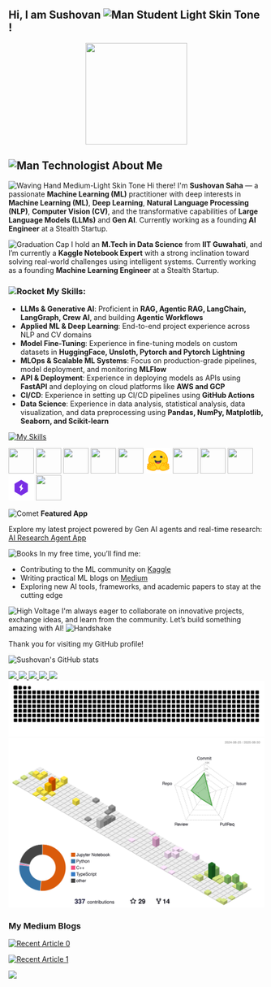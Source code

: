 ## Hi, I am Sushovan <img src="https://raw.githubusercontent.com/Tarikul-Islam-Anik/Animated-Fluent-Emojis/master/Emojis/People%20with%20professions/Man%20Student%20Light%20Skin%20Tone.png" alt="Man Student Light Skin Tone" width="40" height="40" /> !

<p align="center">
  <a href="https://in.linkedin.com/in/sushovan-saha-29a00a113" target="blank"><img align="center" src="https://i.pinimg.com/originals/a8/d5/ba/a8d5baeb06fc12c77ccefd0121010d20.gif" width="200" height="200" /></a>
</p>


## <img src="https://raw.githubusercontent.com/Tarikul-Islam-Anik/Animated-Fluent-Emojis/master/Emojis/People/Man%20Technologist.png" alt="Man Technologist" width="40" height="40" /> About Me

<img src="https://raw.githubusercontent.com/Tarikul-Islam-Anik/Animated-Fluent-Emojis/master/Emojis/Hand%20gestures/Waving%20Hand%20Medium-Light%20Skin%20Tone.png" alt="Waving Hand Medium-Light Skin Tone" width="30" height="30" /> Hi there! I'm **Sushovan Saha** — a passionate **Machine Learning (ML)** practitioner with deep interests in **Machine Learning (ML)**, **Deep Learning**, **Natural Language Processing (NLP)**, **Computer Vision (CV)**, and the transformative capabilities of **Large Language Models (LLMs)** and **Gen AI**. Currently working as a founding **AI Engineer** at a Stealth Startup.
        
<img src="https://raw.githubusercontent.com/Tarikul-Islam-Anik/Telegram-Animated-Emojis/main/Objects/Graduation%20Cap.webp" alt="Graduation Cap" width="30" height="30" /> I hold an **M.Tech in Data Science** from **IIT Guwahati**, and I’m currently a **Kaggle Notebook Expert** with a strong inclination toward solving real-world challenges using intelligent systems. Currently working as a founding **Machine Learning Engineer** at a Stealth Startup.

### <img src="https://raw.githubusercontent.com/Tarikul-Islam-Anik/Animated-Fluent-Emojis/master/Emojis/Travel%20and%20places/Rocket.png" alt="Rocket" width="30" height="30" /> My Skills:
- **LLMs & Generative AI**: Proficient in **RAG, Agentic RAG, LangChain, LangGraph, Crew AI**, and building **Agentic Workflows**  
- **Applied ML & Deep Learning**: End-to-end project experience across NLP and CV domains  
- **Model Fine-Tuning**: Experience in fine-tuning models on custom datasets in **HuggingFace, Unsloth, Pytorch and Pytorch Lightning**
- **MLOps & Scalable ML Systems**: Focus on production-grade pipelines, model deployment, and monitoring **MLFlow**
- **API & Deployment**: Experience in deploying models as APIs using **FastAPI** and deploying on cloud platforms like **AWS and GCP** 
- **CI/CD**: Experience in setting up CI/CD pipelines using **GitHub Actions**
- **Data Science**: Experience in data analysis, statistical analysis, data visualization, and data preprocessing using **Pandas, NumPy, Matplotlib, Seaborn, and Scikit-learn**


[![My Skills](https://skillicons.dev/icons?i=cpp,python,pytorch,vscode,git,github,docker,gcp,aws,githubactions&perline=10)](https://skillicons.dev)  

<p align="left">
  <img src="https://cdn.jsdelivr.net/gh/devicons/devicon/icons/anaconda/anaconda-original.svg" width="50" height="50"/>
  <img src="https://colab.research.google.com/img/colab_favicon_256px.png" width="50" height="50"/>
  <img src="https://cdn3.iconfinder.com/data/icons/logos-and-brands-adobe/512/189_Kaggle-512.png" width="50" height="50"/>
  <img src="https://cdn-avatars.huggingface.co/v1/production/uploads/62ecdc18b72a69615d6bd857/E4lkPz1TZNLzIFr_dR273.png" width="50" height="50"/>
  <img src="https://upload.wikimedia.org/wikipedia/commons/thumb/a/ae/Keras_logo.svg/1200px-Keras_logo.svg.png" width="50" height="50"/>
  <img src="https://github.com/ambideXtrous9/ambideXtrous9/blob/main/icons/huggingface.png?raw=true" width="50" height="50"/>
  <img src="https://newrelic.com/sites/default/files/styles/medium/public/quickstarts/images/icons/langchain--logo.png?itok=JPlfUXXw" width="50" height="50"/>
  <img src="https://miro.medium.com/v2/resize:fit:1196/0*GuAKET2lI82IcBrW.png" width="50" height="50"/>
  <img src="https://miro.medium.com/v2/resize:fit:1400/0*-7HC-GJCxjn-Dm7i.png" width="50" height="50"/>
  <img src="https://github.com/ambideXtrous9/ambideXtrous9/blob/main/icons/lightning.png?raw=true" width="50" height="50"/>
  <img src="https://cdn.jsdelivr.net/gh/devicons/devicon/icons/linux/linux-original.svg" width="50" height="50"/>
</p>

<img src="https://raw.githubusercontent.com/Tarikul-Islam-Anik/Animated-Fluent-Emojis/master/Emojis/Travel%20and%20places/Comet.png" alt="Comet" width="30" height="30" /> **Featured App**  

Explore my latest project powered by Gen AI agents and real-time research: [AI Research Agent App](https://ambidextrous.streamlit.app/)

<img src="https://raw.githubusercontent.com/Tarikul-Islam-Anik/Telegram-Animated-Emojis/main/Objects/Books.webp" alt="Books" width="30" height="30" /> In my free time, you’ll find me:
- Contributing to the ML community on [Kaggle](https://www.kaggle.com/sushovansaha9)
- Writing practical ML blogs on [Medium](https://medium.com/@sushovansaha95)
- Exploring new AI tools, frameworks, and academic papers to stay at the cutting edge

<img src="https://raw.githubusercontent.com/Tarikul-Islam-Anik/Animated-Fluent-Emojis/master/Emojis/Travel%20and%20places/High%20Voltage.png" alt="High Voltage" width="30" height="30" /> I'm always eager to collaborate on innovative projects, exchange ideas, and learn from the community. Let’s build something amazing with AI! <img src="https://raw.githubusercontent.com/Tarikul-Islam-Anik/Telegram-Animated-Emojis/main/People/Handshake.webp" alt="Handshake" width="25" height="25" />

Thank you for visiting my GitHub profile!

![Sushovan's GitHub stats](https://github-readme-stats.vercel.app/api?username=ambideXtrous9&show_icons=true&theme=vue)



<div id="badges">
  <a href="https://in.linkedin.com/in/sushovan-saha-29a00a113">
    <img src="https://img.shields.io/badge/LinkedIn-0A66C2.svg?style=for-the-badge&logo=LinkedIn&logoColor=white"/>
  </a>
  <a href="https://www.kaggle.com/sushovansaha9">
    <img src="https://img.shields.io/badge/Kaggle-20BEFF.svg?style=for-the-badge&logo=Kaggle&logoColor=white"/>
  </a>
  <a href="https://leetcode.com/ambideXtrous9/">
    <img src="https://img.shields.io/badge/LeetCode-FFA116.svg?style=for-the-badge&logo=LeetCode&logoColor=white"/>
  </a>
  <a href="https://www.instagram.com/ambidextrous_9/">
    <img src="https://img.shields.io/badge/Instagram-E4405F.svg?style=for-the-badge&logo=Instagram&logoColor=white"/>
  </a>
  <a href="https://www.facebook.com/sushovan.saha.16/">
    <img src="https://img.shields.io/badge/Facebook-1877F2.svg?style=for-the-badge&logo=Facebook&logoColor=white"/>
  </a>
</div>



<div align="center">
  <img
    alt="GitHub contribution snake"
    src="/snake/github-snake.svg" />
</div>


<div align="center">
  <img
    alt="GitHub contribution Map"
    src="/profile-3d-contrib/profile-season-animate.svg" />
</div>



### My Medium Blogs

<a target="_blank" href="https://github-readme-medium-recent-article.vercel.app/medium/@sushovansaha95/0"><img src="https://github-readme-medium-recent-article.vercel.app/medium/@sushovansaha95/0" alt="Recent Article 0"> 

<a target="_blank" href="https://github-readme-medium-recent-article.vercel.app/medium/@sushovansaha95/1"><img src="https://github-readme-medium-recent-article.vercel.app/medium/@sushovansaha95/1" alt="Recent Article 1"> 

![](https://komarev.com/ghpvc/?username=ambideXtrous9)


